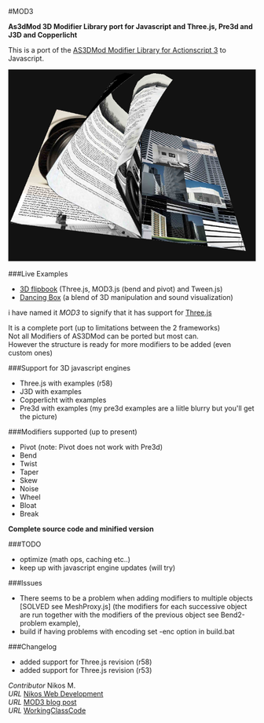 #MOD3 

__As3dMod 3D Modifier Library port for Javascript and Three.js, Pre3d and J3D and Copperlicht__

This is a port of the [AS3DMod Modifier Library for Actionscript 3](http://code.google.com/p/as3dmod/) to Javascript.  

[![MOD3.js](/examples/flipbook2.png)](http://foo123.github.com/examples/flipbook3/)

###Live Examples

* [3D flipbook](http://foo123.github.com/examples/flipbook3/) (Three.js, MOD3.js (bend and pivot) and Tween.js)
* [Dancing Box](http://foo123.github.com/examples/dancing-box/)  (a blend of 3D manipulation and sound visualization)

i have named it *MOD3* to signify that it has support for [Three.js](https://github.com/mrdoob/three.js/)

It is a complete port (up to limitations between the 2 frameworks)  
Not all Modifiers of AS3DMod can be ported but most can.  
However the structure is ready for more modifiers to be added (even custom ones)

###Support for 3D javascript engines
* Three.js with examples (r58)
* J3D with examples
* Copperlicht with examples
* Pre3d with examples (my pre3d examples are a liitle blurry but you'll get the picture)

###Modifiers supported (up to present)  
* Pivot (note: Pivot does not work with Pre3d)  
* Bend
* Twist
* Taper
* Skew
* Noise
* Wheel
* Bloat
* Break

__Complete source code and minified version__

###TODO
* optimize (math ops, caching etc..)
* keep up with javascript engine updates (will try)

###Issues
* There seems to be a problem when adding modifiers to multiple objects [SOLVED see MeshProxy.js]
(the modifiers for each successive object are run together with the modifiers of the previous object see Bend2-problem example), 
* build if having problems with encoding set -enc option in build.bat  
  
###Changelog
* added support for Three.js revision (r58)
* added support for Three.js revision (r53)


*Contributor* Nikos M.  
*URL* [Nikos Web Development](http://nikos-web-development.netai.net/ "Nikos Web Development")  
*URL* [MOD3 blog post](http://nikos-web-development.netai.net/blog/mod3-a-javascript-port-of-as3mod-for-three-js/ "MOD3 blog post")  
*URL* [WorkingClassCode](http://workingclasscode.uphero.com/ "Working Class Code")  
